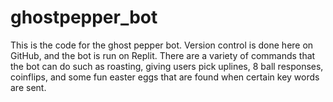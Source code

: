 # ghostpepper_bot
This is the code for the ghost pepper bot. Version control is done here on GitHub, and the bot is run on Replit.
There are a variety of commands that the bot can do such as roasting, giving users pick uplines, 8 ball responses, coinflips, and some fun easter eggs that are found when certain key words are sent.
